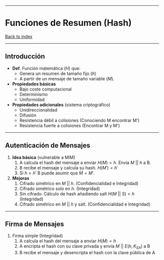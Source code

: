 
---
# Funciones de Resumen (Hash)

[Back to index](../README.md)

---

## Introducción
- **Def**. Función matemática ($H$) que:
	- Genera un resumen de tamaño fijo ($h$)
	- A partir de un mensaje de tamaño variable ($M$).
- **Propiedades básicas**
	- Bajo coste computacional
	- Determinismo
	- Uniformidad
- **Propiedades adicionales** (sistema criptográfico)
	- Unidireccionalidad
	- Difusión
	- Resistencia débil a colisiones (Conociendo M encontrar M')
	- Resistencia fuerte a colisiones (Encontrar M y M')
---
## Autenticación de Mensajes
1. **Idea básica** (vulnerable a MiM)
	1. A calcula el hash del mensaje a enviar $H(M)=h$. Envía $M \:||\: h$ a B.
	2. B recibe el mensaje y calcula su hash. $H(M')=h'$
	3. Si $h = h'$ B puede asumir que $M = M'$.
2. **Mejoras**
	1. Cifrado simétrico en $M \:||\: h$. (Confidencialidad e Integridad)
	2. Cifrado simétrico solo en $h$. (Integridad)
	3. Sin cifrado. Cálculo de hash añadiendo salt $H(M \:||\:S) = h$ (Integridad)
	4. Cifrado simétrico en $M \:||\: h$ y salt. (Confidencialidad e Integridad)
---
## Firma de Mensajes
1. Firma simple (Integridad)
	1. A calcula el hash del mensaje a enviar $H(M)=h$
	2. A encripta el hash con su clave privada y envía $M \:||\: E(h, K_{SA})$ a B
	3. B recibe el mensaje y desencripta el hash con la clave pública de A